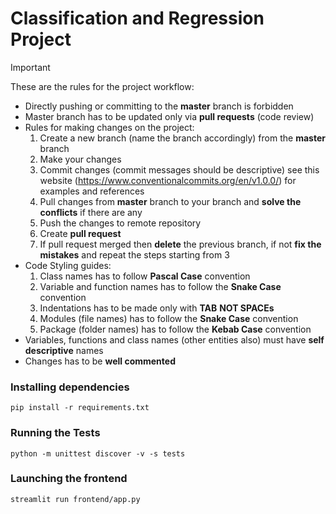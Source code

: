 # Classification and Regression Project

> [!IMPORTANT]
> These are the rules for the project workflow:

- Directly pushing or committing to the **master** branch is forbidden
- Master branch has to be updated only via **pull requests** (code review)
- Rules for making changes on the project:
  1.  Create a new branch (name the branch accordingly) from the **master** branch
  2.  Make your changes
  3.  Commit changes (commit messages should be descriptive) see this website (https://www.conventionalcommits.org/en/v1.0.0/) for examples and references
  4.  Pull changes from **master** branch to your branch and **solve the conflicts** if there are any
  5.  Push the changes to remote repository
  6.  Create **pull request**
  7.  If pull request merged then **delete** the previous branch, if not **fix the mistakes** and repeat the steps starting from 3
- Code Styling guides:
  1.  Class names has to follow **Pascal Case** convention
  2.  Variable and function names has to follow the **Snake Case** convention
  3.  Indentations has to be made only with **TAB** **NOT SPACEs**
  4.  Modules (file names) has to follow the **Snake Case** convention
  5.  Package (folder names) has to follow the **Kebab Case** convention
- Variables, functions and class names (other entities also) must have **self descriptive** names
- Changes has to be **well commented**

### Installing dependencies

`pip install -r requirements.txt`

### Running the Tests

`python -m unittest discover -v -s tests`

### Launching the frontend

`streamlit run frontend/app.py`
